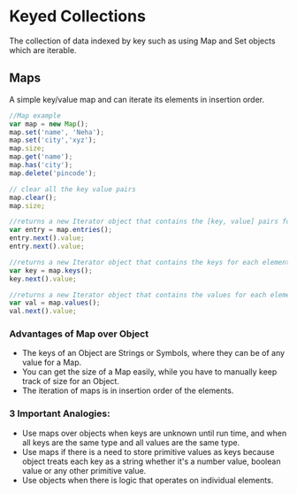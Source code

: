 # Keyed Collections
The collection of data indexed by key such as using Map and Set objects which are iterable.

## Maps
A simple key/value map and can iterate its elements in insertion order.

``` javascript
//Map example 
var map = new Map();
map.set('name', 'Neha');
map.set('city','xyz');
map.size;
map.get('name');
map.has('city');
map.delete('pincode');

// clear all the key value pairs
map.clear();
map.size;

//returns a new Iterator object that contains the [key, value] pairs for each element in the Map object in insertion order.
var entry = map.entries();
entry.next().value;
entry.next().value;

//returns a new Iterator object that contains the keys for each element in the Map object in insertion order.
var key = map.keys();
key.next().value;

//returns a new Iterator object that contains the values for each element in the Map object in insertion order.
var val = map.values();
val.next().value;
```

### Advantages of Map over Object
- The keys of an Object are Strings or Symbols, where they can be of any value for a Map.
- You can get the size of a Map easily, while you have to manually keep track of size for an Object.
- The iteration of maps is in insertion order of the elements.

### 3 Important Analogies:
- Use maps over objects when keys are unknown until run time, and when all keys are the same type and all values are the same type.
- Use maps if there is a need to store primitive values as keys because object treats each key as a string whether it's a number value, boolean value or any other primitive value.
- Use objects when there is logic that operates on individual elements.



